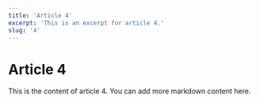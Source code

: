 ```yaml
---
title: 'Article 4'
excerpt: 'This is an excerpt for article 4.'
slug: '4'
---
```


# Article 4

This is the content of article 4. You can add more markdown content here.
